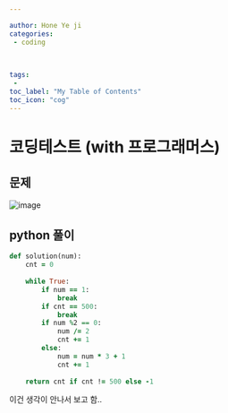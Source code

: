 ```yaml
---

author: Hone Ye ji
categories: 
 - coding
  
 

tags: 
 - 
toc_label: "My Table of Contents"
toc_icon: "cog"
---
```


# 코딩테스트 (with 프로그래머스)

## 문제

![image](https://user-images.githubusercontent.com/45659433/156700596-ec679431-3f3e-4ae0-ab0d-44811695761a.png)

##  python 풀이 


```ruby
def solution(num):
    cnt = 0
    
    while True:
        if num == 1:
            break
        if cnt == 500:
            break
        if num %2 == 0:
            num /= 2
            cnt += 1
        else:
            num = num * 3 + 1
            cnt += 1
            
    return cnt if cnt != 500 else -1
```

이건 생각이 안나서 보고 함..
<!--stackedit_data:
eyJoaXN0b3J5IjpbLTE2OTY4MTk3NjBdfQ==
-->
